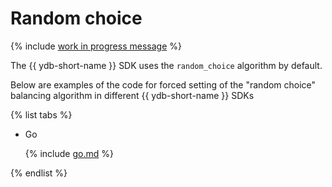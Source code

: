 # Random choice

{% include [work in progress message](../../_includes/addition.md) %}

The {{ ydb-short-name }} SDK uses the `random_choice` algorithm by default.

Below are examples of the code for forced setting of the "random choice" balancing algorithm in different {{ ydb-short-name }} SDKs

{% list tabs %}

- Go

  {% include [go.md](random_choice/go.md) %}

{% endlist %}

